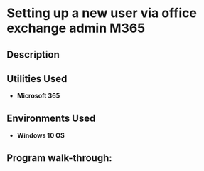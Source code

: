 <h1>Setting up a new user via office exchange admin M365</h1>


<h2>Description</h2>


<h2>Utilities Used</h2>

- <b>Microsoft 365</b>


<h2>Environments Used </h2>

- <b>Windows 10 OS</b>

<h2>Program walk-through:</h2>
